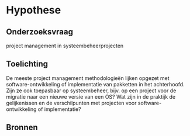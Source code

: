 # Hypothese

## Onderzoeksvraag

project management in systeembeheerprojecten

## Toelichting

De meeste project management methodologieën lijken opgezet met software-ontwikkeling of implementatie van pakketten in het achterhoofd. Zijn ze ook toepasbaar op systeembeheer, bijv. op een project voor de migratie naar een nieuwe versie van een OS? Wat zijn in de praktijk de gelijkenissen en de verschilpunten met projecten voor software-ontwikkeling of implementatie?

## Bronnen

